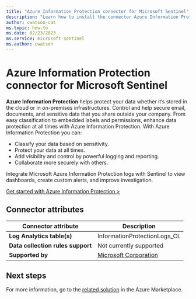 ```yaml
---
title: "Azure Information Protection connector for Microsoft Sentinel"
description: "Learn how to install the connector Azure Information Protection to connect your data source to Microsoft Sentinel."
author: cwatson-cat
ms.topic: how-to
ms.date: 02/23/2023
ms.service: microsoft-sentinel
ms.author: cwatson
---
```


# Azure Information Protection connector for Microsoft Sentinel

**Azure Information Protection**  helps protect your data whether it’s stored in the cloud or in on-premises infrastructures. Control and help secure email, documents, and sensitive data that you share outside your company. From easy classification to embedded labels and permissions, enhance data protection at all times with Azure Information Protection. With Azure Information Protection you can:

-   Classify your data based on sensitivity​.
-   Protect your data at all times.
-   Add visibility and control by powerful logging and reporting​.
-   Collaborate more securely with others.

Integrate Microsoft Azure Information Protection logs with Sentinel to view dashboards, create custom alerts, and improve investigation.

[Get started with Azure Information Protection >](https://aka.ms/asi-aip-get-started)

## Connector attributes

| Connector attribute | Description |
| --- | --- |
| **Log Analytics table(s)** | InformationProtectionLogs_CL<br/> |
| **Data collection rules support** | Not currently supported |
| **Supported by** | [Microsoft Corporation](https://support.microsoft.com) |


## Next steps

For more information, go to the [related solution](https://azuremarketplace.microsoft.com/en-us/marketplace/apps/azuresentinel.azure-sentinel-solution-azureinformationprotection?tab=Overview) in the Azure Marketplace.
